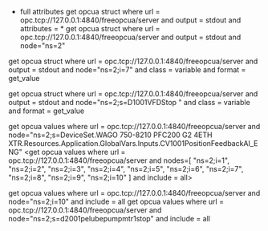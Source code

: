 * full attributes
get opcua struct where url = opc.tcp://127.0.0.1:4840/freeopcua/server and output = stdout and attributes = *
get opcua struct where url = opc.tcp://127.0.0.1:4840/freeopcua/server and output = stdout and node="ns=2"

get opcua struct where url = opc.tcp://127.0.0.1:4840/freeopcua/server and output = stdout and node="ns=2;i=7" and class = variable and format = get_value

get opcua struct where url = opc.tcp://127.0.0.1:4840/freeopcua/server and output = stdout and node="ns=2;s=D1001VFDStop " and class = variable and format = get_value

get opcua values where url = opc.tcp://127.0.0.1:4840/freeopcua/server and node="ns=2;s=DeviceSet.WAGO 750-8210 PFC200 G2 4ETH XTR.Resources.Application.GlobalVars.Inputs.CV1001PositionFeedbackAI_ENG"
<get opcua values where url = opc.tcp://127.0.0.1:4840/freeopcua/server and nodes=[
    "ns=2;i=1", "ns=2;i=2", "ns=2;i=3", "ns=2;i=4", "ns=2;i=5", 
    "ns=2;i=6", "ns=2;i=7", "ns=2;i=8", "ns=2;i=9", "ns=2;i=10"
] and include = all>

get opcua values where url = opc.tcp://127.0.0.1:4840/freeopcua/server and node="ns=2;i=10" and include = all
get opcua values where url = opc.tcp://127.0.0.1:4840/freeopcua/server and node="ns=2;s=d2001pelubepumpmtr1stop" and include = all